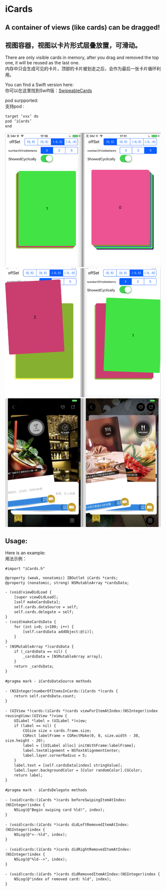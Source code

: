 # iCards
A container of views (like cards) can be dragged!<br>
---
视图容器，视图以卡片形式层叠放置，可滑动。<br>
---
There are only visible cards in memory, after you drag and removed the top one, it will be reused as the last one.<br>
内存中只会生成可见的卡片，顶部的卡片被划走之后，会作为最后一张卡片循环利用。<br>

You can find a Swift version here:<br>
你可以在这里找到Swift版：[SwipeableCards](https://github.com/DingHub/SwipeableCards)<br>

pod surpported: <br>
支持pod :<br>
```
target ‘xxx’ do
pod ‘iCards’
end
```

![iCards](https://github.com/DingHub/ScreenShots/blob/master/iCards/0.png)
![iCards](https://github.com/DingHub/ScreenShots/blob/master/iCards/1.png)
![iCards](https://github.com/DingHub/ScreenShots/blob/master/iCards/3.png)

Usage:<br>
---
Here is an example:<br>
用法示例：<br>

```
#import "iCards.h"
```
```
@property (weak, nonatomic) IBOutlet iCards *cards;
@property (nonatomic, strong) NSMutableArray *cardsData;
```
```
- (void)viewDidLoad {
    [super viewDidLoad];
    [self makeCardsData];
    self.cards.dataSource = self;
    self.cards.delegate = self;
}
- (void)makeCardsData {
    for (int i=0; i<100; i++) {
        [self.cardsData addObject:@(i)];
    }
}
- (NSMutableArray *)cardsData {
    if (_cardsData == nil) {
        _cardsData = [NSMutableArray array];
    }
    return _cardsData;
}

#pragma mark - iCardsDataSource methods

- (NSInteger)numberOfItemsInCards:(iCards *)cards {
    return self.cardsData.count;
}

- (UIView *)cards:(iCards *)cards viewForItemAtIndex:(NSInteger)index reusingView:(UIView *)view {
    UILabel *label = (UILabel *)view;
    if (label == nil) {
        CGSize size = cards.frame.size;
        CGRect labelFrame = CGRectMake(0, 0, size.width - 30, size.height - 20);
        label = [[UILabel alloc] initWithFrame:labelFrame];
        label.textAlignment = NSTextAlignmentCenter;
        label.layer.cornerRadius = 5;
    }
    label.text = [self.cardsData[index] stringValue];
    label.layer.backgroundColor = [Color randomColor].CGColor;
    return label;
}

#pragma mark - iCardsDelegate methods

- (void)cards:(iCards *)cards beforeSwipingItemAtIndex:(NSInteger)index {
    NSLog(@"Begin swiping card %ld!", index);
}

- (void)cards:(iCards *)cards didLeftRemovedItemAtIndex:(NSInteger)index {
    NSLog(@"<--%ld", index);
}

- (void)cards:(iCards *)cards didRightRemovedItemAtIndex:(NSInteger)index {
    NSLog(@"%ld-->", index);
}

- (void)cards:(iCards *)cards didRemovedItemAtIndex:(NSInteger)index {
    NSLog(@"index of removed card: %ld", index);
}


```
